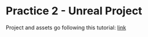# Practice 2 - Unreal Project

Project and assets go following this tutorial: [link](https://www.youtube.com/playlist?list=PLL0cLF8gjBprG6487lxqSq-aEo6ZXLDLg)
